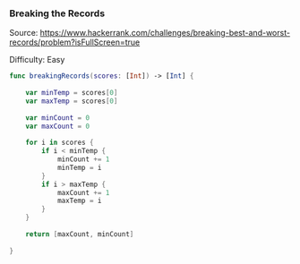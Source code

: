 ### Breaking the Records

Source: <https://www.hackerrank.com/challenges/breaking-best-and-worst-records/problem?isFullScreen=true>

Difficulty: Easy

```swift
func breakingRecords(scores: [Int]) -> [Int] {
    
    var minTemp = scores[0]
    var maxTemp = scores[0]
    
    var minCount = 0
    var maxCount = 0
    
    for i in scores {
        if i < minTemp {
            minCount += 1
            minTemp = i
        }
        if i > maxTemp {
            maxCount += 1
            maxTemp = i
        }
    }
    
    return [maxCount, minCount]
    
}
```
